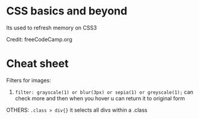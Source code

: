 # CSS basics and beyond

Its used to refresh memory on CSS3

Credit: freeCodeCamp.org

# Cheat sheet

Filters for images:

1. `filter: grayscale(1) or blur(3px) or sepia(1) or greyscale(1);` can check more and then when you hover u can return it to original form

OTHERS:
`.class > div{}` it selects all divs within a .class
